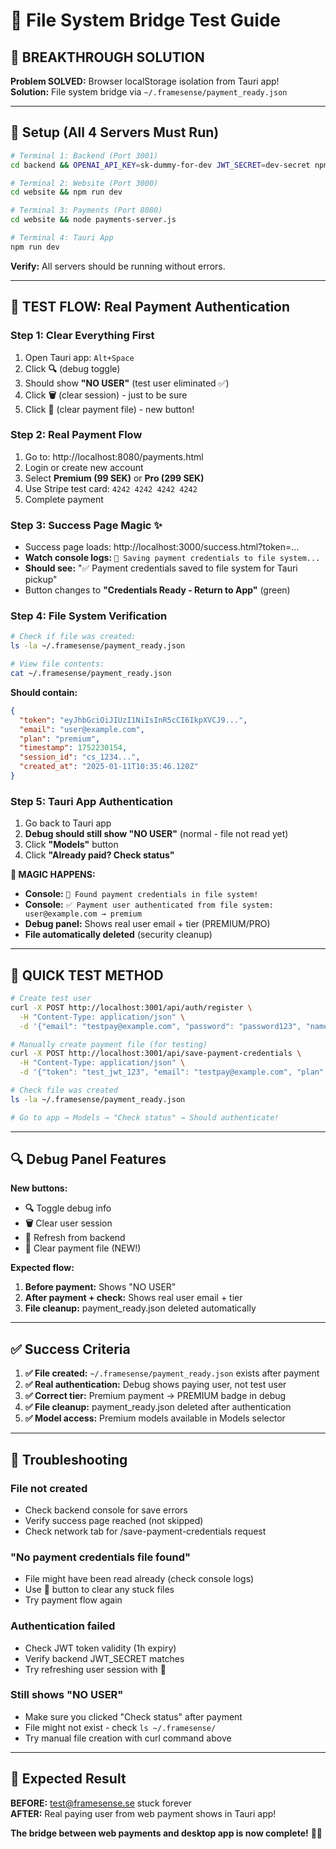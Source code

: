 # 🌉 File System Bridge Test Guide

## 🎯 **BREAKTHROUGH SOLUTION**

**Problem SOLVED:** Browser localStorage isolation from Tauri app!  
**Solution:** File system bridge via `~/.framesense/payment_ready.json`

---

## 🔧 **Setup (All 4 Servers Must Run)**

```bash
# Terminal 1: Backend (Port 3001)
cd backend && OPENAI_API_KEY=sk-dummy-for-dev JWT_SECRET=dev-secret npm run dev

# Terminal 2: Website (Port 3000) 
cd website && npm run dev

# Terminal 3: Payments (Port 8080)
cd website && node payments-server.js

# Terminal 4: Tauri App
npm run dev
```

**Verify:** All servers should be running without errors.

---

## 🧪 **TEST FLOW: Real Payment Authentication**

### **Step 1: Clear Everything First**
1. Open Tauri app: `Alt+Space`
2. Click **🔍** (debug toggle)
3. Should show **"NO USER"** (test user eliminated ✅)
4. Click **🗑️** (clear session) - just to be sure
5. Click **📄** (clear payment file) - new button!

### **Step 2: Real Payment Flow**
1. Go to: http://localhost:8080/payments.html
2. Login or create new account
3. Select **Premium (99 SEK)** or **Pro (299 SEK)**
4. Use Stripe test card: `4242 4242 4242 4242`
5. Complete payment

### **Step 3: Success Page Magic ✨**
- Success page loads: http://localhost:3000/success.html?token=...
- **Watch console logs:** `💾 Saving payment credentials to file system...`
- **Should see:** "✅ Payment credentials saved to file system for Tauri pickup"
- Button changes to **"Credentials Ready - Return to App"** (green)

### **Step 4: File System Verification**
```bash
# Check if file was created:
ls -la ~/.framesense/payment_ready.json

# View file contents:
cat ~/.framesense/payment_ready.json
```

**Should contain:**
```json
{
  "token": "eyJhbGciOiJIUzI1NiIsInR5cCI6IkpXVCJ9...",
  "email": "user@example.com",
  "plan": "premium",
  "timestamp": 1752230154,
  "session_id": "cs_1234...",
  "created_at": "2025-01-11T10:35:46.120Z"
}
```

### **Step 5: Tauri App Authentication**
1. Go back to Tauri app
2. **Debug should still show "NO USER"** (normal - file not read yet)
3. Click **"Models"** button  
4. Click **"Already paid? Check status"**

**🎉 MAGIC HAPPENS:**
- **Console:** `💾 Found payment credentials in file system!`
- **Console:** `✅ Payment user authenticated from file system: user@example.com → premium`
- **Debug panel:** Shows real user email + tier (PREMIUM/PRO)
- **File automatically deleted** (security cleanup)

---

## 🚀 **QUICK TEST METHOD**

```bash
# Create test user
curl -X POST http://localhost:3001/api/auth/register \
  -H "Content-Type: application/json" \
  -d '{"email": "testpay@example.com", "password": "password123", "name": "Test Payment User"}'

# Manually create payment file (for testing)
curl -X POST http://localhost:3001/api/save-payment-credentials \
  -H "Content-Type: application/json" \
  -d '{"token": "test_jwt_123", "email": "testpay@example.com", "plan": "premium"}'

# Check file was created
ls -la ~/.framesense/payment_ready.json

# Go to app → Models → "Check status" → Should authenticate!
```

---

## 🔍 **Debug Panel Features**

**New buttons:**
- **🔍** Toggle debug info
- **🗑️** Clear user session
- **🔄** Refresh from backend  
- **📄** Clear payment file (NEW!)

**Expected flow:**
1. **Before payment:** Shows "NO USER"
2. **After payment + check:** Shows real user email + tier
3. **File cleanup:** payment_ready.json deleted automatically

---

## ✅ **Success Criteria**

1. **✅ File created:** `~/.framesense/payment_ready.json` exists after payment
2. **✅ Real authentication:** Debug shows paying user, not test user
3. **✅ Correct tier:** Premium payment → PREMIUM badge in debug
4. **✅ File cleanup:** payment_ready.json deleted after authentication
5. **✅ Model access:** Premium models available in Models selector

---

## 🚨 **Troubleshooting**

### **File not created**
- Check backend console for save errors
- Verify success page reached (not skipped)
- Check network tab for /save-payment-credentials request

### **"No payment credentials file found"**
- File might have been read already (check console logs)
- Use **📄** button to clear any stuck files
- Try payment flow again

### **Authentication failed**
- Check JWT token validity (1h expiry)
- Verify backend JWT_SECRET matches
- Try refreshing user session with **🔄**

### **Still shows "NO USER"**
- Make sure you clicked "Check status" after payment
- File might not exist - check `ls ~/.framesense/`
- Try manual file creation with curl command above

---

## 🎯 **Expected Result**

**BEFORE:** test@framesense.se stuck forever  
**AFTER:** Real paying user from web payment shows in Tauri app!

**The bridge between web payments and desktop app is now complete!** 🌉✨ 